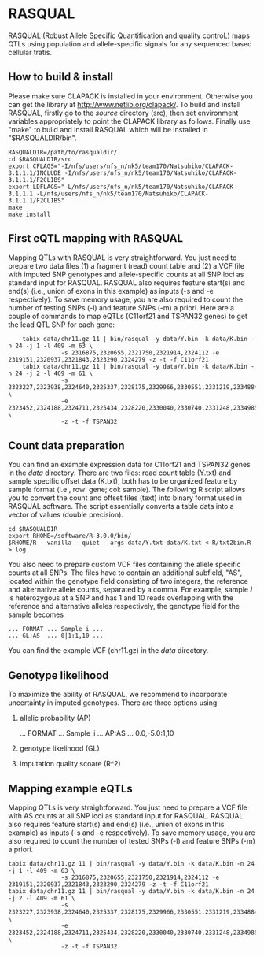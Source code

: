 # RASQUAL
RASQUAL (Robust Allele Specific Quantification and quality controL) maps QTLs using population and allele-specific signals for any sequenced based cellular tratis.

## How to build & install

Please make sure CLAPACK is installed in your environment.  Otherwise you can get the library at http://www.netlib.org/clapack/.  To build and install RASQUAL, firstly go to the _source_ directory (src), then set environment variables appropriately to point the CLAPACK library as follows.  Finally use "make" to build and install RASQUAL which will be installed in "$RASQUALDIR/bin".

	RASQUALDIR=/path/to/rasqualdir/
	cd $RASQUALDIR/src
	export CFLAGS="-I/nfs/users/nfs_n/nk5/team170/Natsuhiko/CLAPACK-3.1.1.1/INCLUDE -I/nfs/users/nfs_n/nk5/team170/Natsuhiko/CLAPACK-3.1.1.1/F2CLIBS"
	export LDFLAGS="-L/nfs/users/nfs_n/nk5/team170/Natsuhiko/CLAPACK-3.1.1.1 -L/nfs/users/nfs_n/nk5/team170/Natsuhiko/CLAPACK-3.1.1.1/F2CLIBS"
	make
	make install

## First eQTL mapping with RASQUAL

Mapping QTLs with RASQUAL is very straightforward.  You just need to prepare two data files (1) a fragment (read) count table and (2) a VCF file with imputed SNP genotypes and allele-specific counts at all SNP loci as standard input for RASQUAL.  RASQUAL also requires feature start(s) and end(s) (i.e., union of exons in this example) as inputs (-s and -e respectively).  To save memory usage, you are also required to count the number of testing SNPs (-l) and feature SNPs (-m) a priori.  Here are a couple of commands to map eQTLs (C11orf21 and TSPAN32 genes) to get the lead QTL SNP for each gene: 

        tabix data/chr11.gz 11 | bin/rasqual -y data/Y.bin -k data/K.bin -n 24 -j 1 -l 409 -m 63 \
                   -s 2316875,2320655,2321750,2321914,2324112 -e 2319151,2320937,2321843,2323290,2324279 -z -t -f C11orf21
        tabix data/chr11.gz 11 | bin/rasqual -y data/Y.bin -k data/K.bin -n 24 -j 2 -l 409 -m 61 \
                   -s 2323227,2323938,2324640,2325337,2328175,2329966,2330551,2331219,2334884,2335715,2338574,2339093 \
                   -e 2323452,2324188,2324711,2325434,2328220,2330040,2330740,2331248,2334985,2337897,2338755,2339430 \
                   -z -t -f TSPAN32

## Count data preparation

You can find an example expression data for C11orf21 and TSPAN32 genes in the _data_ directory.  There are two files: read count table (Y.txt) and sample specific offset data (K.txt), both has to be organized feature by sample format (i.e., row: gene; col: sample).  The following R script allows you to convert the count and offset files (text) into binary format used in RASQUAL software.  The script essentially converts a table data into a vector of values (double precision).

	cd $RASQUALDIR
	export RHOME=/software/R-3.0.0/bin/
	$RHOME/R --vanilla --quiet --args data/Y.txt data/K.txt < R/txt2bin.R > log

You also need to prepare custom VCF files containing the allele specific counts at all SNPs.  The files have to contain an additional subfield, "AS", located within the genotype field consisting of two integers, the reference and alternative allele counts, separated by a comma.  For example, sample **_i_** is heterozygous at a SNP and has 1 and 10 reads overlapping with the reference and alternative alleles respectively, the genotype field for the sample becomes

	... FORMAT ... Sample_i ...
	... GL:AS  ... 0|1:1,10 ...

You can find the example VCF (chr11.gz) in the _data_ directory.

## Genotype likelihood

To maximize the ability of RASQUAL, we recommend to incorporate uncertainty in imputed genotypes.  There are three options using 

1. allelic probability (AP) 

	... FORMAT ... Sample_i
	... AP:AS  ... 0.0,-5.0:1,10

2. genotype likelihood (GL)
3. imputation quality scoare (R^2)

## Mapping example eQTLs

Mapping QTLs is very straightforward.  You just need to prepare a VCF file with AS counts at all SNP loci as standard input for RASQUAL.  RASQUAL also requires feature start(s) and end(s) (i.e., union of exons in this example) as inputs (-s and -e respectively).  To save memory usage, you are also required to count the number of tested SNPs (-l) and feature SNPs (-m) a priori.

	tabix data/chr11.gz 11 | bin/rasqual -y data/Y.bin -k data/K.bin -n 24 -j 1 -l 409 -m 63 \
                   -s 2316875,2320655,2321750,2321914,2324112 -e 2319151,2320937,2321843,2323290,2324279 -z -t -f C11orf21
	tabix data/chr11.gz 11 | bin/rasqual -y data/Y.bin -k data/K.bin -n 24 -j 2 -l 409 -m 61 \
                   -s 2323227,2323938,2324640,2325337,2328175,2329966,2330551,2331219,2334884,2335715,2338574,2339093 \
                   -e 2323452,2324188,2324711,2325434,2328220,2330040,2330740,2331248,2334985,2337897,2338755,2339430 \
                   -z -t -f TSPAN32
